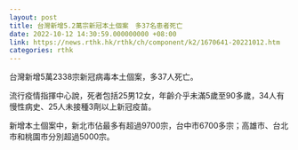 ```yaml
---
layout: post
title: 台灣新增5.2萬宗新冠本土個案　多37名患者死亡
date: 2022-10-12 14:30:59.000000000 +08:00
link: https://news.rthk.hk/rthk/ch/component/k2/1670641-20221012.htm
categories: rthk
---
```


台灣新增5萬2338宗新冠病毒本土個案，多37人死亡。

流行疫情指揮中心說，死者包括25男12女，年齡介乎未滿5歲至90多歲，34人有慢性病史、25人未接種3劑以上新冠疫苗。

新增本土個案中，新北市佔最多有超過9700宗，台中市6700多宗；高雄市、台北市和桃園市分別超過5000宗。
